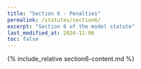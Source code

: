 ```yaml
---
title: "Section 6 - Penalties"
permalink: /statutes/section6/
excerpt: "Section 6 of the model statute"
last_modified_at: 2024-11-06
toc: false
---
```


{% include_relative section6-content.md %}

